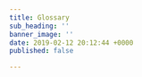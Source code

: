 ```yaml
---
title: Glossary
sub_heading: ''
banner_image: ''
date: 2019-02-12 20:12:44 +0000
published: false

---
```

